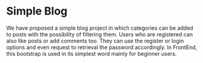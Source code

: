 # Simple Blog
We have proposed a simple blog project in which categories can be added to posts with the possibility of filtering them. Users who are registered can also like posts or add comments too. They can use the register or login options and even request to retrieval the password accordingly.
In FrontEnd, this bootstrap is used in its simplest word mainly for beginner users.